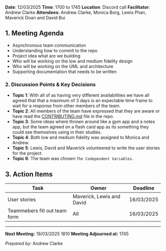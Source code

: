 **Date**: 12/03/2025
**Time**: 1700 to 1745
**Location**: Discord call 
**Facilitator**: Andrew Clarke
**Attendees:** Andrew Clarke, Monica Borg, Lewis Phan, Maverick Doan and David Bui
 
## **1. Meeting Agenda**
- Asynchronous team communication
- Understanding how to commit to the repo
- Project idea what are we building
- Who will be working on the low and medium fidelity design
- Who will be working on the UML and architecture
- Supporting documentation that needs to be written


### **2. Discussion Points & Key Decisions**
- **Topic 1**: With all of as having very different availabilities we have all agreed that that a maximum of 3 days is an expectable time frame to wait for a response from other members of the team.
- **Topic 2**: All members of the team have expressed that they are aware or have read the [CONTRIBUTING.md](https://github.com/apscandy/CAB302-Project/blob/main/CONTRIBUTING.md) file in the repo.
- **Topic 3**: Some ideas where thrown around like a gym app and a notes app, but the team agreed on a flash card app as its something they could see themselves using in their studies.
- **Topic 4**: Both low and medium fidelity was assigned to Monica and Andrew.
- **Topic 5**: Lewis, David and Maverick volunteered to write the user stories for the project. 
- **Topic 6**: The team was chosen `The Codependent Variables`.

## **3. Action Items**

| **Task**                      | **Owner**                 | **Deadline** |
| ----------------------------- | ------------------------- | ------------ |
| User stories                  | Maverick, Lewis and David | 16/03/2025   |
| Teammebers fill out team form | All                       | 16/03/2025   |


---
**Next Meeting:** 19/03/2025 1810
**Meeting Adjourned at:** 1745

_Prepared by:_ Andrew Clarke
